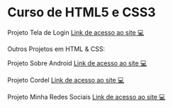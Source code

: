 # Curso de HTML5 e CSS3

Projeto Tela de Login
<a href="https://natham01.github.io/projeto-login/" target="_blank">Link de acesso ao site 💻</a>

<p>Outros Projetos em HTML & CSS:</p>

Projeto Sobre Android
<a href="https://natham01.github.io/html-css/" target="_blank">Link de acesso ao site 💻</a>

Projeto Cordel
<a href="https://natham01.github.io/projeto-cordel/" target="_blank">Link de acesso ao site 💻</a>

Projeto Minha Redes Sociais
<a href="https://natham01.github.io/projeto-resdessociais/" target="_blank">Link de acesso ao site 💻</a>